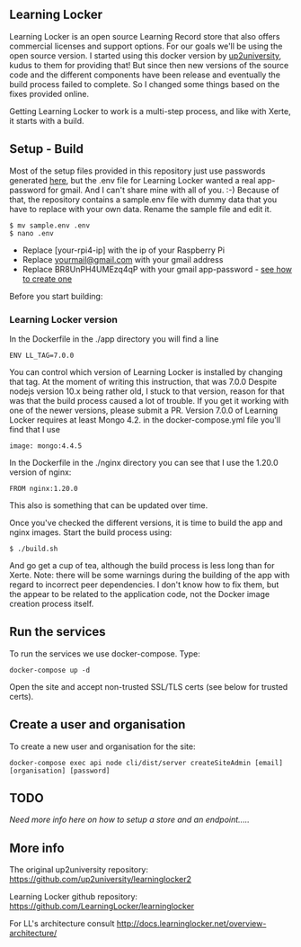 ## Learning Locker

Learning Locker is an open source Learning Record store that also offers commercial licenses and support options.
For our goals we'll be using the open source version.
I started using this docker version by [up2university](https://github.com/up2university/learninglocker2), kudus to them for providing that!
But since then new versions of the source code and the different components have been release and eventually the build process failed to complete. So I changed some things based on the fixes provided online.

Getting Learning Locker to work is a multi-step process, and like with Xerte, it starts with a build.

## Setup - Build

Most of the setup files provided in this repository just use passwords generated [here](https://passwordsgenerator.net/), but the .env file for Learning Locker wanted a real app-password for gmail. And I can't share mine with all of you. :-)
Because of that, the repository contains a sample.env file with dummy data that you have to replace with your own data. Rename the sample file and edit it.
```
$ mv sample.env .env
$ nano .env
```
- Replace [your-rpi4-ip] with the ip of your Raspberry Pi
- Replace yourmail@gmail.com with your gmail address
- Replace BR8UnPH4UMEzq4qP with your gmail app-password - [see how to create one](https://support.google.com/accounts/answer/185833)

Before you start building:

### Learning Locker version
In the Dockerfile in the ./app directory you will find a line 
```
ENV LL_TAG=7.0.0
```
You can control which version of Learning Locker is installed by changing that tag. At the moment of writing this instruction, that was 7.0.0
Despite nodejs version 10.x being rather old, I stuck to that version, reason for that was that the build process caused a lot of trouble. If you get it working with one of the newer versions, please submit a PR.
Version 7.0.0 of Learning Locker requires at least Mongo 4.2. in the docker-compose.yml file you'll find that I use
```
image: mongo:4.4.5
```
In the Dockerfile in the ./nginx directory you can see that I use the 1.20.0 version of nginx:
```
FROM nginx:1.20.0
```
This also is something that can be updated over time.

Once you've checked the different versions, it is time to build the app and nginx images. Start the build process using:
```
$ ./build.sh
```
And go get a cup of tea, although the build process is less long than for Xerte.
Note: there will be some warnings during the building of the app with regard to incorrect peer dependencies. I don't know how to fix them, but the appear to be related to the application code, not the Docker image creation process itself.

## Run the services
To run the services we use docker-compose. Type:
```
docker-compose up -d
```
Open the site and accept non-trusted SSL/TLS certs (see below for trusted certs).

## Create a user and organisation
To create a new user and organisation for the site:

```
docker-compose exec api node cli/dist/server createSiteAdmin [email] [organisation] [password]
```

## TODO

_Need more info here on how to setup a store and an endpoint....._

## More info
The original up2university repository: https://github.com/up2university/learninglocker2

Learning Locker github repository: https://github.com/LearningLocker/learninglocker

For LL's architecture consult http://docs.learninglocker.net/overview-architecture/

